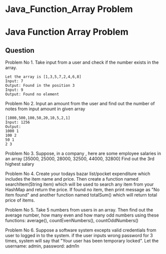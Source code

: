 # Java_Function_Array Problem

# Java Function Array Problem

## Question

Problem No 1. Take input from a user and check if the number exists in the array.

  ```input
  Let the array is [1,3,5,7,2,4,6,8]
  Input: 7
  Output: Found in the position 3
  Input: 9
  Output: Found no element
  ```

Problem No 2. Input an amount from the user and find out the number of notes from input amount in given array

  ```input
  [1000,500,100,50,20,10,5,2,1]
  Input: 1256
  Output:
  1000 1
  100 2
  50 1
  2 3
  ```
Problem No 3. Suppose, in a company , here are some employee salaries in an array
     [35000, 25000, 28000, 32500, 44000, 32800]
     Find out the 3rd highest salary

Problem No 4. Create your todays bazar list/pocket expenditure which includes the item name and price. Then create a function named searchItem(String item) which will be used to search any item from your HashMap and return the price. If found no item, then print message as "No item found" and another function named totalSum() which will return total price of items.

Problem No 5. Take 5 numbers from users in an array. Then find out the average number, how many even and how many odd numbers using these functions: average(), countEvenNumbers(), countOddNumbers()

Problem No 6. Suppose a software system excepts valid credentials from user to logged in to the system. if the user inputs wrong password for 3 times, system will say that "Your user has been temporary locked". Let the username: admin, password: adm1n

